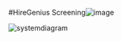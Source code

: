 #HireGenius
 Screening![image](https://github.com/user-attachments/assets/7739b553-8e32-4d0a-928b-8afabb156fc7)

 ![systemdiagram](https://github.com/user-attachments/assets/1941e715-fbae-47e3-be01-863ef526cefd)


